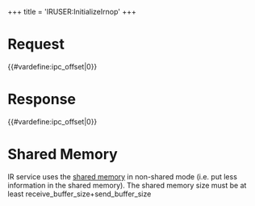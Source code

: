 +++
title = 'IRUSER:InitializeIrnop'
+++

# Request

{{#vardefine:ipc_offset\|0}}

# Response

{{#vardefine:ipc_offset\|0}}

# Shared Memory

IR service uses the [shared memory](IRUSER_Shared_Memory "wikilink") in
non-shared mode (i.e. put less information in the shared memory). The
shared memory size must be at least receive_buffer_size+send_buffer_size